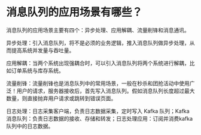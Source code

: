 # 消息队列的应用场景有哪些？

消息队列的应用场景主要有四个：异步处理、应用解耦、流量削锋和消息通讯。

异步处理：引入消息队列，将不是必须的业务逻辑，推入消息队列做异步处理，从而提高系统并发量与吞吐量。

应用解耦：当两个系统出现强耦合时，可以引入消息队列将两个系统进行解耦，比如订单系统与库存系统。

流量削锋：流量削锋也是消息队列中的常用场景，一般在秒杀和团抢活动中使用广泛！用户的请求，服务器接收后，首先写入消息队列。假如消息队列长度超过最大数量，则直接抛弃用户请求或跳转到错误页面。

日志处理：日志采集客户端，负责日志数据采集，定时写入 Kafka 队列；Kafka 消息队列：负责日志数据的接收、存储和转发；日志处理应用：订阅并消费kafka队列中的日志数据。